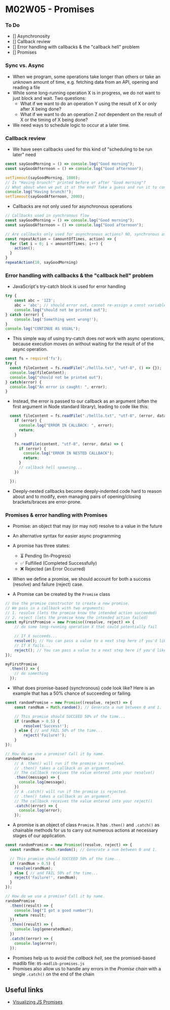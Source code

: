 # M02W05 - Promises
### To Do
- [] Asynchronosity
- [] Callback review
- [] Error handling with callbacks & the "callback hell" problem
- [] Promises

### Sync vs. Async
- When we program, some operations take longer than others or take an unknown amount of time, e.g. fetching data from an API, opening and reading a file
- While some long-running operation X is in progress, we do not want to just block and wait. Two questions:
  - What if we want to do an operation Y using the result of X or only after X being done?
  - What if we want to do an operation Z *not* dependent on the result of X or the timing of X being done?
- We need ways to schedule logic to occur at a later time.

### Callback review
- We have seen callbacks used for this kind of "scheduling to be run later" need
```js
const sayGoodMorning = () => console.log("Good morning");
const sayGoodAfternoon = () => console.log("Good afternoon");

setTimeout(sayGoodMorning, 1000);
// Is "Having brunch!" printed before or after "Good morning"?
// What about when we put it at the end? Take a guess and run it to confirm
console.log("Having brunch!");
setTimeout(sayGoodAfternoon, 2000);
```

- Callbacks are not only used for asynchronous operations
``` js
// Callbacks used in synchronous flow
const sayGoodMorning = () => console.log("Good morning");
const sayGoodAfternoon = () => console.log("Good afternoon");

// Are callbacks only used for asynchronous actions? NO, synchronous as well
const repeatAction = (amountOfTimes, action) => {
  for (let i = 0; i < amountOfTimes; i++) {
    action();
  }
}
repeatAction(10, sayGoodMorning)
```

### Error handling with callbacks & the "callback hell" problem
- JavaScript's try-catch block is used for error handling
``` js
try {
    const abc = '123';
    abc = 'abc'; // should error out, cannot re-assign a const variable a new value
    console.log("should not be printed out");
} catch (error) {
    console.log('Something went wrong!');
}
console.log("CONTINUE AS USUAL");
```

- This simple way of using try-catch does *not* work with async operations, because execution moves on without waiting for the result of of the async operation.
```js
const fs = require('fs');
try {
  const fileContent = fs.readFile("./helllo.txt", "utf-8", () => {});
  console.log(fileContent);
  console.log("should not be printed out");
} catch(error) {
  console.log("An error is caught: ", error);
}
```

- Instead, the error is passed to our callback as an argument (often the first argument in Node standard library), leading to code like this:
```js
  const fileContent = fs.readFile("./helllo.txt", "utf-8", (error, data) => {
    if (error) {
      console.log("ERROR IN CALLBACK: ", error);
      return;
    }

    fs.readFile(content, "utf-8", (error, data) => {
      if (error) {
        console.log("ERROR IN NESTED CALLBACK");
        return;
      }
      // callback hell spawning...
    })

  });
```

- Deeply-nested callbacks become deeply-indented code hard to reason about and to modify, even managing pairs of opening/closing brackets/braces are error-prone.

### Promises & error handling with Promises
- Promise: an object that may (or may not) resolve to a value in the future
- An alternative syntax for easier async programming
- A promise has three states:
  * ⏳ Pending  (In-Progress)
  * ✅ Fulfilled (Completed Successfully)
  * ❌ Rejected (an Error Occurred)
- When we define a promise, we should account for both a success (resolve) and failure (reject) case.

- A Promise can be created by the `Promise` class
``` js
// Use the promise constructor to create a new promise.
// We pass in a callback with two arguments:
// 1. resolve (lets the promise know the intended action succeeded)
// 2. reject (lets the promise know the intended action failed)
const myFirstPromise = new Promise((resolve, reject) => {
    // do some long-running operation X that could potentially fail

    // If X succeeds...
    resolve(); // You can pass a value to a next step here if you'd like.
    // If X fails...
    reject(); // You can pass a value to a next step here if you'd like.
});

myFirstPromise
  .then(() => {
    // do something
  });
```

- What does promise-based (synchronous) code look like? Here is an example that has a 50% chance of succeeding or failing.
```js
const randomPromise = new Promise((resolve, reject) => {
    const randNum = Math.random(); // Generate a num between 0 and 1.

    // This promise should SUCCEED 50% of the time...
    if (randNum > 0.5) {
        resolve('Success!');
    } else { // and FAIL 50% of the time...
        reject('Failure!');
    }
});

// How do we use a promise? Call it by name.
randomPromise
    // A .then() will run if the promise is resolved.
    // .then() takes a callback as an argument.
    // The callback receives the value entered into your resolve()
    .then((message) => {
      console.log(message);
    })
    // A .catch() will run if the promise is rejected.
    // .then() takes a callback as an argument.
    // The callback receives the value entered into your reject()
    .catch((error) => {
      console.log(error);
    });
```

- A promise is an object of class `Promise`. It has `.then()` and `.catch()` as chainable methods for us to carry out numerous actions at necessary stages of our application.
```js
const randomPromise = new Promise((resolve, reject) => {
  const randNum = Math.random(); // Generate a num between 0 and 1.

  // This promise should SUCCEED 50% of the time...
  if (randNum > 0.5) {
    resolve(randNum);
  } else { // and FAIL 50% of the time...
    reject('Failure!', randNum);
  }
});

// How do we use a promise? Call it by name.
randomPromise
  .then((result) => {
    console.log("I got a good number");
    return result;
  })
  .then((result) => {
    console.log(generatedNum);
  })
  .catch((error) => {
    console.log(error);
  });
```

- Promises help us to avoid the _callback hell_, see the promised-based madlib file: `05-madlib-promises.js`
- Promises also allow us to handle any errors in the _Promise chain_ with a single `.catch()` on the end of the chain

## Useful links
- [Visualizing JS Promises](https://dev.to/lydiahallie/javascript-visualized-promises-async-await-5gke)
